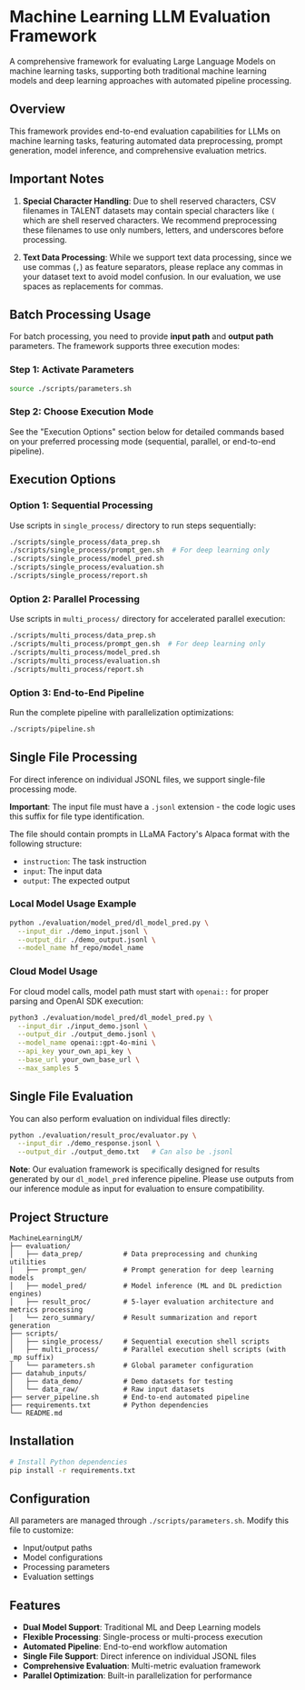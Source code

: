# Machine Learning LLM Evaluation Framework

A comprehensive framework for evaluating Large Language Models on machine learning tasks, supporting both traditional machine learning models and deep learning approaches with automated pipeline processing.

## Overview

This framework provides end-to-end evaluation capabilities for LLMs on machine learning tasks, featuring automated data preprocessing, prompt generation, model inference, and comprehensive evaluation metrics.

## Important Notes

1. **Special Character Handling**: Due to shell reserved characters, CSV filenames in TALENT datasets may contain special characters like `(` which are shell reserved characters. We recommend preprocessing these filenames to use only numbers, letters, and underscores before processing.

2. **Text Data Processing**: While we support text data processing, since we use commas (`,`) as feature separators, please replace any commas in your dataset text to avoid model confusion. In our evaluation, we use spaces as replacements for commas.

## Batch Processing Usage

For batch processing, you need to provide **input path** and **output path** parameters. The framework supports three execution modes:

### Step 1: Activate Parameters
```bash
source ./scripts/parameters.sh
```

### Step 2: Choose Execution Mode
See the "Execution Options" section below for detailed commands based on your preferred processing mode (sequential, parallel, or end-to-end pipeline).

## Execution Options

### Option 1: Sequential Processing
Use scripts in `single_process/` directory to run steps sequentially:
```bash
./scripts/single_process/data_prep.sh
./scripts/single_process/prompt_gen.sh  # For deep learning only
./scripts/single_process/model_pred.sh
./scripts/single_process/evaluation.sh
./scripts/single_process/report.sh
```

### Option 2: Parallel Processing
Use scripts in `multi_process/` directory for accelerated parallel execution:
```bash
./scripts/multi_process/data_prep.sh
./scripts/multi_process/prompt_gen.sh  # For deep learning only
./scripts/multi_process/model_pred.sh
./scripts/multi_process/evaluation.sh
./scripts/multi_process/report.sh
```

### Option 3: End-to-End Pipeline
Run the complete pipeline with parallelization optimizations:
```bash
./scripts/pipeline.sh
```

## Single File Processing

For direct inference on individual JSONL files, we support single-file processing mode.

**Important**: The input file must have a `.jsonl` extension - the code logic uses this suffix for file type identification.

The file should contain prompts in LLaMA Factory's Alpaca format with the following structure:
- `instruction`: The task instruction
- `input`: The input data
- `output`: The expected output

### Local Model Usage Example
```bash
python ./evaluation/model_pred/dl_model_pred.py \
  --input_dir ./demo_input.jsonl \
  --output_dir ./demo_output.jsonl \
  --model_name hf_repo/model_name
```

### Cloud Model Usage
For cloud model calls, model path must start with `openai::` for proper parsing and OpenAI SDK execution:

```bash
python3 ./evaluation/model_pred/dl_model_pred.py \
  --input_dir ./input_demo.jsonl \
  --output_dir ./output_demo.jsonl \
  --model_name openai::gpt-4o-mini \
  --api_key your_own_api_key \
  --base_url your_own_base_url \
  --max_samples 5
```

## Single File Evaluation

You can also perform evaluation on individual files directly:

```bash
python ./evaluation/result_proc/evaluator.py \
  --input_dir ./demo_response.jsonl \
  --output_dir ./output_demo.txt   # Can also be .jsonl
```

**Note**: Our evaluation framework is specifically designed for results generated by our `dl_model_pred` inference pipeline. Please use outputs from our inference module as input for evaluation to ensure compatibility.

## Project Structure

```
MachineLearningLM/
├── evaluation/
│   ├── data_prep/          # Data preprocessing and chunking utilities
│   ├── prompt_gen/         # Prompt generation for deep learning models
│   ├── model_pred/         # Model inference (ML and DL prediction engines)
│   ├── result_proc/        # 5-layer evaluation architecture and metrics processing
│   └── zero_summary/       # Result summarization and report generation
├── scripts/
│   ├── single_process/     # Sequential execution shell scripts
│   ├── multi_process/      # Parallel execution shell scripts (with _mp suffix)
│   └── parameters.sh       # Global parameter configuration
├── datahub_inputs/
│   ├── data_demo/          # Demo datasets for testing
│   └── data_raw/           # Raw input datasets
├── server_pipeline.sh      # End-to-end automated pipeline
├── requirements.txt        # Python dependencies
└── README.md
```

## Installation

```bash
# Install Python dependencies
pip install -r requirements.txt
```

## Configuration

All parameters are managed through `./scripts/parameters.sh`. Modify this file to customize:
- Input/output paths
- Model configurations
- Processing parameters
- Evaluation settings

## Features

- **Dual Model Support**: Traditional ML and Deep Learning models
- **Flexible Processing**: Single-process or multi-process execution
- **Automated Pipeline**: End-to-end workflow automation
- **Single File Support**: Direct inference on individual JSONL files
- **Comprehensive Evaluation**: Multi-metric evaluation framework
- **Parallel Optimization**: Built-in parallelization for performance